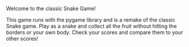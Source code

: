 Welcome to the classic Snake Game!

This game runs with the pygame library and is a remake of the classic Snake game.
Play as a snake and collect all the fruit without hitting the borders or your own body.
Check your scores and compare them to your other scores!
